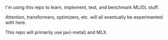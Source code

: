 I'm using this repo to learn, implement, test, and benchmark ML/DL stuff. 

Attention, transformers, optimizers, etc. will all eventually be experimented with here.

This repo will primarily use jax(-metal) and MLX.
